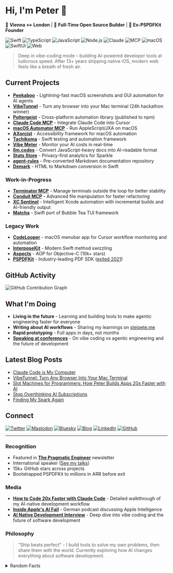 # Hi, I'm Peter 👋

📍 **Vienna ↔ London** | 🤖 **Full-Time Open Source Builder** | 🚀 **Ex-PSPDFKit Founder**

![Swift](https://img.shields.io/badge/-Swift-FA7343?style=flat-square&logo=swift&logoColor=white)
![TypeScript](https://img.shields.io/badge/-TypeScript-3178C6?style=flat-square&logo=typescript&logoColor=white)
![JavaScript](https://img.shields.io/badge/-JavaScript-F7DF1E?style=flat-square&logo=javascript&logoColor=black)
![Node.js](https://img.shields.io/badge/-Node.js-339933?style=flat-square&logo=node.js&logoColor=white)
![Claude](https://img.shields.io/badge/-Claude-000000?style=flat-square&logo=anthropic&logoColor=white)
![MCP](https://img.shields.io/badge/-MCP-FF6B6B?style=flat-square&logo=protocol&logoColor=white)
![macOS](https://img.shields.io/badge/-macOS-000000?style=flat-square&logo=apple&logoColor=white)
![SwiftUI](https://img.shields.io/badge/-SwiftUI-0062D3?style=flat-square&logo=swift&logoColor=white)
![Web](https://img.shields.io/badge/-Web-4285F4?style=flat-square&logo=google-chrome&logoColor=white)

> Deep in vibe-coding mode – building AI-powered developer tools at ludicrous speed. After 13+ years shipping native iOS, modern web feels like a breath of fresh air.

## Current Projects

- **[Peekaboo](https://github.com/steipete/Peekaboo)** - Lightning-fast macOS screenshots and GUI automation for AI agents
- **[VibeTunnel](https://github.com/amantus-ai/vibetunnel)** - Turn any browser into your Mac terminal (24h hackathon winner)
- **[Poltergeist](https://github.com/steipete/poltergeist)** - Cross-platform automation library (published to npm)
- **[Claude Code MCP](https://github.com/steipete/claude-code-mcp)** - Integrate Claude Code into Cursor
- **[macOS Automator MCP](https://github.com/steipete/macos-automator-mcp)** - Run AppleScript/JXA on macOS
- **[AXorcist](https://github.com/steipete/AXorcist)** - Accessibility framework for macOS automation
- **[Tachikoma](https://github.com/steipete/Tachikoma)** - Swift testing and automation framework
- **[Vibe Meter](https://github.com/steipete/vibe-meter)** - Monitor your AI costs in real-time
- **[llm.codes](https://github.com/amantus-ai/llm-codes)** - Convert JavaScript-heavy docs into AI-readable format
- **[Stats Store](https://github.com/steipete/stats-store)** - Privacy-first analytics for Sparkle
- **[agent-rules](https://github.com/steipete/agent-rules)** - Pre-converted Markdown documentation repository
- **[Demark](https://github.com/steipete/demark)** - HTML to Markdown conversion in Swift

### Work-in-Progress
- **[Terminator MCP](https://github.com/steipete/Terminator)** - Manage terminals outside the loop for better stability
- **[Conduit MCP](https://github.com/steipete/conduit-mcp)** - Advanced file manipulation for faster refactoring
- **[XC Sentinel](https://github.com/steipete/xcsentinel)** - Intelligent Xcode automation with incremental builds and AI-friendly output
- **[Matcha](https://github.com/steipete/Matcha)** - Swift port of Bubble Tea TUI framework

### Legacy Work
- **[CodeLooper](https://github.com/steipete/CodeLooper)** - macOS menubar app for Cursor workflow monitoring and automation
- **[InterposeKit](https://github.com/steipete/InterposeKit)** - Modern Swift method swizzling
- **[Aspects](https://github.com/steipete/Aspects)** - AOP for Objective-C (10k+ stars)
- **[PSPDFKit](https://pspdfkit.com)** - Industry-leading PDF SDK ([exited 2021](https://techcrunch.com/2021/10/01/pspdfkit-raises-116m-its-first-outside-money-now-nearly-1b-people-use-apps-powered-by-its-collaboration-signing-and-markup-tools/))


## GitHub Activity

![GitHub Contribution Graph](https://ghchart.rshah.org/steipete)

## What I'm Doing

- **Living in the future** - Learning and building tools to make agentic engineering faster for everyone
- **Writing about AI workflows** - Sharing my learnings on [steipete.me](https://steipete.me)
- **Rapid prototyping** - Full apps in days, not months
- **[Speaking at conferences](https://github.com/steipete/speaking)** - On vibe coding vs agentic engineering and the future of development

## Latest Blog Posts

<!-- BLOG-POST-LIST:START -->
- [Claude Code is My Computer](https://steipete.me/posts/2025/claude-code-is-my-computer)
- [VibeTunnel: Turn Any Browser Into Your Mac Terminal](https://steipete.me/posts/2025/vibetunnel)
- [Slot Machines for Programmers: How Peter Builds Apps 20x Faster with AI](https://steipete.me/posts/2025/when-ai-meets-madness-peters-16-hour-days)
- [Stop Overthinking AI Subscriptions](https://steipete.me/posts/2025/stop-overthinking-ai-subscriptions)
- [Finding My Spark Again](https://steipete.me/posts/2025/finding-my-spark-again)
<!-- BLOG-POST-LIST:END -->

## Connect

[![Twitter](https://img.shields.io/badge/-@steipete-1DA1F2?style=flat-square&logo=twitter&logoColor=white)](https://twitter.com/steipete)
[![Mastodon](https://img.shields.io/badge/-@steipete-6364FF?style=flat-square&logo=mastodon&logoColor=white)](https://mastodon.social/@steipete)
[![Bluesky](https://img.shields.io/badge/-steipete.me-00A8E8?style=flat-square&logo=bluesky&logoColor=white)](https://bsky.app/profile/steipete.me)
[![Blog](https://img.shields.io/badge/-steipete.me-FF5722?style=flat-square&logo=hugo&logoColor=white)](https://steipete.me)
[![LinkedIn](https://img.shields.io/badge/-Peter_Steinberger-0077B5?style=flat-square&logo=linkedin&logoColor=white)](https://www.linkedin.com/in/steipete)
[![GitHub](https://img.shields.io/badge/-Follow-181717?style=flat-square&logo=github&logoColor=white)](https://github.com/steipete)

---

### Recognition

- Featured in **[The Pragmatic Engineer](https://newsletter.pragmaticengineer.com/p/software-engineering-with-llms-in-2025)** newsletter
- International speaker ([See my talks](https://github.com/steipete/speaking))
- 15k+ GitHub stars across projects
- Bootstrapped PSPDFKit to millions in ARR before exit

### Media

- **[How to Code 20x Faster with Claude Code](https://www.youtube.com/watch?v=JGxyrPkAKiY&t=2s)** - Detailed walkthrough of my AI-native development workflow
- **[Inside Apple's AI Fail](https://www.podcast.de/episode/689639265/inside-apples-ai-fail-mit-peter-steinberger)** - German podcast discussing Apple Intelligence
- **[AI Native Development Interview](https://www.youtube.com/watch?v=fu7th5HiADo)** - Deep dive into vibe coding and the future of software development

### Philosophy

> "Ship beats perfect" - I build tools to solve my own problems, then share them with the world. Currently exploring how AI changes everything about software development.

<details>
<summary>Random Facts</summary>

- Treat AI agents as "slot machines for programmers"
- Run 3-6 Claude instances concurrently
- Powered by Vienna coffee culture
- Gym enthusiast (when not coding)
- Coaches LGBTQ+ folks at [Out In Tech](https://outintech.com/)

</details>